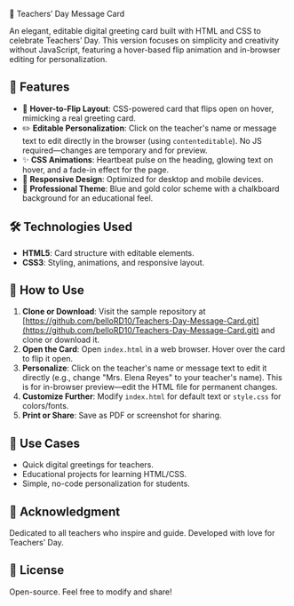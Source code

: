 🎉 Teachers’ Day Message Card

An elegant, editable digital greeting card built with HTML and CSS to celebrate Teachers’ Day. This version focuses on simplicity and creativity without JavaScript, featuring a hover-based flip animation and in-browser editing for personalization.

## 📖 Features

- 🎨 **Hover-to-Flip Layout**: CSS-powered card that flips open on hover, mimicking a real greeting card.
- ✏️ **Editable Personalization**: Click on the teacher's name or message text to edit directly in the browser (using `contenteditable`). No JS required—changes are temporary and for preview.
- ✨ **CSS Animations**: Heartbeat pulse on the heading, glowing text on hover, and a fade-in effect for the page.
- 📱 **Responsive Design**: Optimized for desktop and mobile devices.
- 🎯 **Professional Theme**: Blue and gold color scheme with a chalkboard background for an educational feel.

## 🛠️ Technologies Used

- **HTML5**: Card structure with editable elements.
- **CSS3**: Styling, animations, and responsive layout.

## 🚀 How to Use

1. **Clone or Download**: Visit the sample repository at [https://github.com/belloRD10/Teachers-Day-Message-Card.git](https://github.com/belloRD10/Teachers-Day-Message-Card.git) and clone or download it.
2. **Open the Card**: Open `index.html` in a web browser. Hover over the card to flip it open.
3. **Personalize**: Click on the teacher's name or message text to edit it directly (e.g., change "Mrs. Elena Reyes" to your teacher's name). This is for in-browser preview—edit the HTML file for permanent changes.
4. **Customize Further**: Modify `index.html` for default text or `style.css` for colors/fonts.
5. **Print or Share**: Save as PDF or screenshot for sharing.

## 🎯 Use Cases

- Quick digital greetings for teachers.
- Educational projects for learning HTML/CSS.
- Simple, no-code personalization for students.

## 🙌 Acknowledgment

Dedicated to all teachers who inspire and guide. Developed with love for Teachers’ Day.

## 📝 License

Open-source. Feel free to modify and share!
